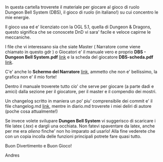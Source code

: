 In questa cartella troverete il materiale per giocare al gioco di ruolo Dungeon Bell System (DBS), il gioco di ruolo (in italiano!) su cui concentro le mie energie.

Il gioco usa ed e' licenziato con la OGL 5.1, quella di Dungeon & Dragons, questo significa che se conoscete DnD vi sara' facile e veloce capirne le meccaniche.

I file che vi interessano sia che siate Master ( Narratore come viene chiamato in questo gdr ) o Giocatori e' il manuale vero e proprio **DBS - Dungeon Bell System.pdf** [link](https://github.com/buzzqw/TUS/blob/master/DBS/DBS%20-%20Dungeon%20Bell%20System.pdf) e la scheda del giocatore **DBS-scheda.pdf** [link](https://github.com/buzzqw/TUS/blob/master/DBS/DBS-scheda.pdf).

C'e' anche lo **Schermo del Narratore** [link](https://github.com/buzzqw/TUS/blob/master/DBS/screen.pdf), ammetto che non e' bellissimo, la grafica non e' il mio forte!


Dentro il manuale troverete tutto cio' che serve per giocare (a parte dadi e amici) dalla sezione per il giocatore, per il master e il compendio dei mostri.

Un changelog scritto in maniera un po' piu' comprensibile dei commit e' il file changelog.md [link](https://github.com/buzzqw/TUS/blob/master/DBS/changelog.md), mentre in diario.md troverete i miei deliri di autore (poche cosa attualmente!)

Se invece volete svilupare **Dungen Bell System** vi suggerisco di scaricare i file latex (*.tex*) e dargli una occhiata.
Non fatevi spaventare da latex, anche per me era *alieno* finche' non ho imparato ad usarlo! Alla fine vederete che con un copia incolla delle funzioni principali potrete fare quasi tutto.


Buon Divertimento e Buon Gioco!

Andres
